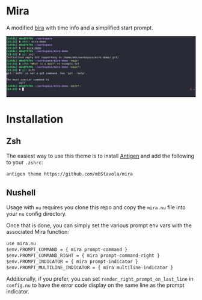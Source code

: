# Mira 

A modified [bira][1] with time info and a simplified start prompt.

![Mira Example Screenshot](images/SCREENSHOT.png)

# Installation

## Zsh

The easiest way to use this theme is to install [Antigen][2] and add the following to your `.zshrc`:

```sh
antigen theme https://github.com/mbStavola/mira
```

## Nushell

Usage with `nu` requires you clone this repo and copy the `mira.nu` file into your `nu` config directory.

Once that is done, you can simply set the various prompt env vars with the associated Mira function:

```nu
use mira.nu
$env.PROMPT_COMMAND = { mira prompt-command }
$env.PROMPT_COMMAND_RIGHT = { mira prompt-command-right }
$env.PROMPT_INDICATOR = { mira prompt-indicator }
$env.PROMPT_MULTILINE_INDICATOR = { mira multiline-indicator }
```

Additionally, if you prefer, you can set `render_right_prompt_on_last_line` in `config.nu` to have the error code display on the same line as the prompt indicator.


[1]: https://github.com/ohmyzsh/ohmyzsh/wiki/Themes#bira
[2]: https://github.com/zsh-users/antigen
